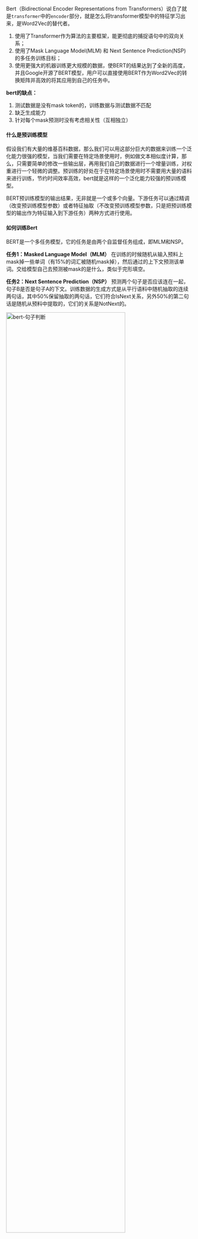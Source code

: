 Bert（Bidirectional Encoder Representations from Transformers）说白了就是`transformer`中的`encoder`部分，就是怎么将transformer模型中的特征学习出来，是Word2Vec的替代者。

1. 使用了Transformer作为算法的主要框架，能更彻底的捕捉语句中的双向关系；
2. 使用了Mask Language Model(MLM) 和 Next Sentence Prediction(NSP) 的多任务训练目标；
3. 使用更强大的机器训练更大规模的数据，使BERT的结果达到了全新的高度，并且Google开源了BERT模型，用户可以直接使用BERT作为Word2Vec的转换矩阵并高效的将其应用到自己的任务中。

**bert的缺点：**
1. 测试数据是没有mask token的，训练数据与测试数据不匹配
2. 缺乏生成能力
3. 针对每个mask预测时没有考虑相关性（互相独立）

#### 什么是预训练模型
假设我们有大量的维基百科数据，那么我们可以用这部分巨大的数据来训练一个泛化能力很强的模型，当我们需要在特定场景使用时，例如做文本相似度计算，那么，只需要简单的修改一些输出层，再用我们自己的数据进行一个增量训练，对权重进行一个轻微的调整。预训练的好处在于在特定场景使用时不需要用大量的语料来进行训练，节约时间效率高效，bert就是这样的一个泛化能力较强的预训练模型。

BERT预训练模型的输出结果，无非就是一个或多个向量。下游任务可以通过精调（改变预训练模型参数）或者特征抽取（不改变预训练模型参数，只是把预训练模型的输出作为特征输入到下游任务）两种方式进行使用。

#### 如何训练Bert
BERT是一个多任务模型，它的任务是由两个自监督任务组成，即MLM和NSP。

**任务1：Masked Language Model（MLM）**
在训练的时候随机从输入预料上mask掉一些单词（有15%的词汇被随机mask掉），然后通过的上下文预测该单词。交给模型自己去预测被mask的是什么，类似于完形填空。

**任务2：Next Sentence Prediction（NSP）**
预测两个句子是否应该连在一起，句子B是否是句子A的下文。训练数据的生成方式是从平行语料中随机抽取的连续两句话，其中50%保留抽取的两句话，它们符合IsNext关系，另外50%的第二句话是随机从预料中提取的，它们的关系是NotNext的。

<img src="https://i.loli.net/2020/07/13/4HJVnyOFmdNA9Eh.png" width="80%" alt="bert-句子判断" />

#### 举例说明
例如阅读理解题，输入文章和问题看，输出答案的位置。

如何设计网络呢？需要分别计算答案的起始位置和终止位置，如下图所示：

<img src="https://i.loli.net/2020/07/13/9wmjBbWXN5pTseY.png" width="80%" alt="bert-阅读" />

#### Bert模型如何使用

打开github/bert，下载pre-trained models，在此基础上做fine-tuning操作。

建议练手github/bert上列举的项目。
1. download github/bert的代码，放入新建的项目文件夹（`git clone https://github.com/google-research/bert`）
2. 根据不同的任务，选择下载预训练模型，放入checkpoint文件夹
3. 下载数据集，如glue-data
4. 开始训练
5. 在output文件下面，可以找到对应模型参数文件，就是训练的结果

#### Bert模型的变种
##### XLNet
`先将句子打乱，再复原句子。`XLNet融合了GPT和Bert两个模型，等效为mask机制+序列预测的难度加强版。

1. GPT是自编码模型， 通过双向LSTM编码提取语义。
2. Bert是自回归模型，不分顺序，用attention加强提取语义的效果。
3. XLNet融合了Bert的结构和GPT的有向预测。

<img src="https://i.loli.net/2020/07/16/wJriGV7cQYLtfNq.png" alt="XLNet" width="80%" />

XLNet解决了Bert的以下缺点：

<img src="https://i.loli.net/2020/07/17/iWoAPZ1TOuDqhnk.png" alt="XLNet改进" width="80%" />

##### SpanBert

对应论文：《Improving Pre-training by Representing and Predicting Spans》
`预测一个范围内的所有词，而不是像Bert一样预测一个个的词。`

1. 提出了更好的 `Span Mask` 方案，SpanBERT 不再对随机的单个 token 添加掩膜，而是对随机对邻接分词添加掩膜；
2. 通过加入 Span Boundary Objective (SBO) 训练目标，通过使用分词边界的表示来预测被添加掩膜的分词的内容，不再依赖分词内单个 token 的表示，增强了 BERT 的性能，特别在一些与 Span 相关的任务，如抽取式问答；
3. 用实验获得了和 XLNet 类似的结果，发现不加入 Next Sentence Prediction (NSP) 任务，直接用连续一长句训练效果更好。

<img src="https://i.loli.net/2020/07/16/t84cMzRsrFAhoJT.png" alt="SpanBert" width="80%" />

##### T5
T5是text-to-text transfer transformer）的简称，其实T5简单的说就是将所有 NLP 任务都转化成 Text-to-Text （文本到文本）任务。

[Exploring the Limits of Transfer Learning with a Unified Text-to-Text Transformer](https://arxiv.org/pdf/1910.10683.pdf)
[github地址](https://github.com/google-research/text-to-text-transfer-transformer)
`所有的任务都转化为序列到序列的任务`

##### StructBert

[论文](https://arxiv.org/pdf/1908.04577.pdf)

`打断某段词语顺序，预测时按正常输出，还能预测两个句子的关系（前后、后前、无关系）`

StructBert在Bert原有的MaskLM的训练目标上，增加了两个基于语言结构的训练目标：词序(word-level ordering)和句序(sentence-level ordering)任务。

给定句子对(S1, S2)，判断S2是否是S1的下一个句子，或上一个句子，或毫无关联的句子（从NSP的0/1分类变成了三分类问题）。

<img src="https://i.loli.net/2020/07/16/Y3ILtDFR7MkczoK.png" alt="StructBert" width="80%" />

##### FastBert

在每层Transformer后都去预测样本标签，如果某样本预测结果的置信度很高，就不用继续计算了。论文把这个逻辑称为样本自适应机制（Sample-wise adaptive mechanism），就是自适应调整每个样本的计算量，容易的样本通过一两层就可以预测出来，较难的样本则需要走完全程。

以下是论文提出的FastBert模型：

<img src="https://i.loli.net/2020/07/16/mgYp7IFyKun9OoD.png" alt="FastBert" width="100%" />

具体流程：
1. 获取某一版的Pre-training Bert.
2. 最后一层加上任务所需的分类网络，对Bert进行fine-tune。
3. 开始蒸馏，固定Bert主干的参数。在每一层decoder后都加上分类网络，注意这些网络是不共享参数的，各分各的。利用最后一层输出的分类概率，作为中间每一层分类的目标分布，利用KL散度或JS散度做分布拟合。

##### VL-Bert

[论文](https://arxiv.org/abs/1908.08530)

VL-Bert是一种新型的通用视觉-语言预训练模型（Visual-Linguistic BERT，简称 VL-BERT），该模型采用简单而强大的 Transformer 模型作为主干网络，并将其输入扩展为同时包含视觉与语言输入的多模态形式，适用于绝大多数视觉-语言下游任务。

<img src="https://i.loli.net/2020/07/16/LDcEvnGglPxHiYO.png" alt="VL-Bert" width="80%" />

> VL-BERT 的主干网络使用 TransformerAttention 模块，并将视觉与语言嵌入特征作为输入，其中输入的每个元素是来自句子中的单词、或图像中的感兴趣区域（RoIs）。在模型训练的过程中，每个元素均可以根据其内容、位置、类别等信息自适应地聚合来自所有其他元素的信息。在堆叠多层 TransformerAttention 模块后，其特征表示即具有更为丰富的聚合与对齐视觉和语言线索的能力。

任务：
1. 屏蔽语言模型（Masked Language Modeling），即随机屏蔽掉语句中的一些词，并预测当前位置的词是什么；
2. 屏蔽 RoI 分类（MaskedRoIClassification），即随机屏蔽掉视觉输入中的一些 RoIs，并预测此空间位置对应 RoI 的所属类别；
3. 图像标题关联预测（Sentence-Image Relationship Prediction），即预测图像与标题是否属于同一对。

##### VideoBert

[VideoBERT: A Joint Model for Video and Language Representation Learning](https://arxiv.org/abs/1904.01766)

作者们借鉴了语言建模中十分成功的 BERT 模型，在它的基础上进行改进，从视频数据的向量量化和现有的语音识别输出结果上分别导出视觉 token 和语言学 token，然后在这些 token 的序列上学习双向联合分布。作者们在多项任务中测试了这个模型，包括动作分类和视频描述。

##### DynaBERT

论文：《DynaBERT: Dynamic BERT with Adaptive Width and Depth》

论文中作者提出了新的训练算法，同时对不同尺寸的子网络进行训练，通过该方法训练后可以在推理阶段直接对模型裁剪。依靠新的训练算法，本文在效果上超越了众多压缩模型，比如DistillBERT、TinyBERT以及LayerDrop后的模型。

论文对于BERT的压缩流程是这样的：
- 训练时，对宽度和深度进行裁剪，训练不同的子网络
- 推理时，根据速度需要直接裁剪，用裁剪后的子网络进行预测

#### 对于Bert的思考

> BERT适用场景
`第一，如果NLP任务偏向在语言本身中就包含答案，而不特别依赖文本外的其它特征，往往应用Bert能够极大提升应用效果。`典型的任务比如QA和阅读理解，正确答案更偏向对语言的理解程度，理解能力越强，解决得越好，不太依赖语言之外的一些判断因素，所以效果提升就特别明显。反过来说，对于某些任务，除了文本类特征外，其它特征也很关键，比如搜索的用户行为／链接分析／内容质量等也非常重要，所以Bert的优势可能就不太容易发挥出来。再比如，推荐系统也是类似的道理，Bert可能只能对于文本内容编码有帮助，其它的用户行为类特征，不太容易融入Bert中。
`第二，Bert特别适合解决句子或者段落的匹配类任务。`就是说，Bert特别适合用来解决判断句子关系类问题，这是相对单文本分类任务和序列标注等其它典型NLP任务来说的，很多实验结果表明了这一点。而其中的原因，我觉得很可能主要有两个，一个原因是：很可能是因为Bert在预训练阶段增加了Next Sentence Prediction任务，所以能够在预训练阶段学会一些句间关系的知识，而如果下游任务正好涉及到句间关系判断，就特别吻合Bert本身的长处，于是效果就特别明显。第二个可能的原因是：因为Self Attention机制自带句子A中单词和句子B中任意单词的Attention效果，而这种细粒度的匹配对于句子匹配类的任务尤其重要，所以Transformer的本质特性也决定了它特别适合解决这类任务。
`第三，Bert的适用场景，与NLP任务对深层语义特征的需求程度有关。`感觉越是需要深层语义特征的任务，越适合利用Bert来解决；而对有些NLP任务来说，浅层的特征即可解决问题，典型的浅层特征性任务比如分词，POS词性标注，NER，文本分类等任务，这种类型的任务，只需要较短的上下文，以及浅层的非语义的特征，貌似就可以较好地解决问题，所以Bert能够发挥作用的余地就不太大，有点杀鸡用牛刀，有力使不出来的感觉。
这很可能是因为Transformer层深比较深，所以可以逐层捕获不同层级不同深度的特征。于是，对于需要语义特征的问题和任务，Bert这种深度捕获各种特征的能力越容易发挥出来，而浅层的任务，比如分词／文本分类这种任务，也许传统方法就能解决得比较好，因为任务特性决定了，要解决好它，不太需要深层特征。
`第四，Bert比较适合解决输入长度不太长的NLP任务，而输入比较长的任务，典型的比如文档级别的任务，Bert解决起来可能就不太好。`主要原因在于：Transformer的self attention机制因为要对任意两个单词做attention计算，所以时间复杂度是n平方，n是输入的长度。如果输入长度比较长，Transformer的训练和推理速度掉得比较厉害，于是，这点约束了Bert的输入长度不能太长。所以对于输入长一些的文档级别的任务，Bert就不容易解决好。结论是：Bert更适合解决句子级别或者段落级别的NLP任务。          出自[《一文读懂BERT(原理篇)》](https://blog.csdn.net/jiaowoshouzi/java/article/details/89073944)

#### Bert的应用
涵盖了Question Answer(QA，问答系统)与阅读理解、搜索与信息检索（IR）、对话系统／聊天机器人（Dialog System or Chatbot）、文本摘要、数据增强、文本分类、序列标注……详见[《Bert时代的创新（应用篇）：Bert在NLP各领域的应用进展》](https://mp.weixin.qq.com/s?__biz=MjM5ODkzMzMwMQ==&mid=2650410022&idx=1&sn=40fd5ec1b428073020af50bd6e991c32&scene=21#wechat_redirect)